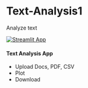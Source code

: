 # Text-Analysis1
Analyze text


[![Streamlit App](https://static.streamlit.io/badges/streamlit_badge_black_white.svg)](https://share.streamlit.io/SimaRezaeipour/Text-Analysis1/main/appT.py)

#### Text Analysis App
+ Upload Docs, PDF, CSV
+ Plot
+ Download



